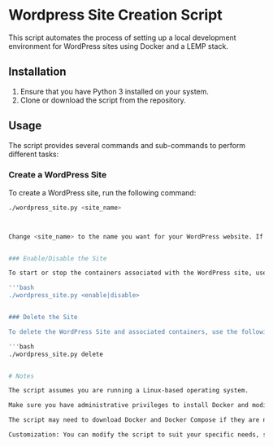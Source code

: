 # Wordpress Site Creation Script

This script automates the process of setting up a local development environment for WordPress sites using Docker and a LEMP stack.

## Installation

1. Ensure that you have Python 3 installed on your system.
2. Clone or download the script from the repository.

## Usage

The script provides several commands and sub-commands to perform different tasks:

### Create a WordPress Site

To create a WordPress site, run the following command:

```bash
./wordpress_site.py <site_name>



Change <site_name> to the name you want for your WordPress website. If Docker and Docker Compose are not already installed, these commands will install them. They will also create the containers required for the LEMP stack, configure the hosts file, and prompt you to open the site in a browser.


### Enable/Disable the Site

To start or stop the containers associated with the WordPress site, use the following command:

'''bash
./wordpress_site.py <enable|disable>


### Delete the Site 

To delete the WordPress Site and associated containers, use the following Command:

'''bash
./wordpress_site.py delete


# Notes

The script assumes you are running a Linux-based operating system.

Make sure you have administrative privileges to install Docker and modify system files.

The script may need to download Docker and Docker Compose if they are not already installed.

Customization: You can modify the script to suit your specific needs, such as adjusting the installation steps for Docker and Docker Compose.